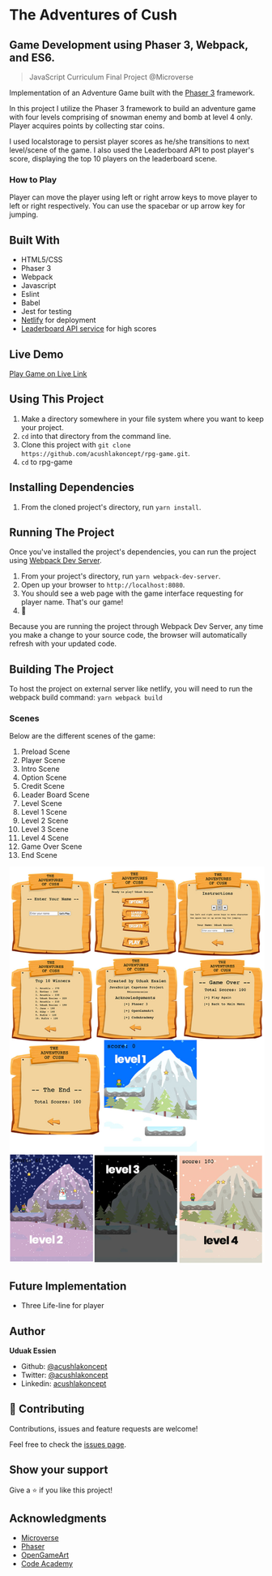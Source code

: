 # The Adventures of Cush
## Game Development using Phaser 3, Webpack, and ES6.

> JavaScript Curriculum Final Project @Microverse

Implementation of an Adventure Game built with the [Phaser 3](https://phaser.io/phaser3) framework.

In this project I utilize the Phaser 3 framework to build an adventure game with four levels comprising of snowman enemy and bomb at level 4 only. Player acquires points by collecting star coins.

I used localstorage to persist player scores as he/she transitions to next level/scene of the game.
I also used the Leaderboard API to post player's score, displaying the top 10 players on the leaderboard scene.

### How to Play
Player can move the player using left or right arrow keys to move player to left or right respectively. You can use the spacebar or up arrow key for jumping.

## Built With

- HTML5/CSS
- Phaser 3
- Webpack
- Javascript
- Eslint
- Babel
- Jest for testing
- [Netlify](https://www.netlify.com/) for deployment
- [Leaderboard API service](https://www.notion.so/Leaderboard-API-service-24c0c3c116974ac49488d4eb0267ade3) for high scores

## Live Demo
[Play Game on Live Link](https://cush.netlify.app/)

## Using This Project

1. Make a directory somewhere in your file system where you want to keep your project.
2. `cd` into that directory from the command line.
3. Clone this project with `git clone https://github.com/acushlakoncept/rpg-game.git`.
4. `cd` to rpg-game

## Installing Dependencies

1. From the cloned project's directory, run `yarn install`.

## Running The Project

Once you've installed the project's dependencies, you can run the project using [Webpack Dev Server](https://github.com/webpack/webpack-dev-server).

1. From your project's directory, run `yarn webpack-dev-server`.
2. Open up your browser to `http://localhost:8080`.
3. You should see a web page with the game interface requesting for player name. That's our game!
4. :tada:

Because you are running the project through Webpack Dev Server, any time you make a change to your source code, the browser will automatically refresh with your updated code.

## Building The Project
To host the project on external server like netlify, you will need to run the webpack build command:
`yarn webpack build`


### Scenes
Below are the different scenes of the game:
1. Preload Scene
2. Player Scene
3. Intro Scene
4. Option Scene
5. Credit Scene
6. Leader Board Scene
7. Level Scene
8. Level 1 Scene
9. Level 2 Scene
10. Level 3 Scene
11. Level 4 Scene
12. Game Over Scene
13. End Scene

![screenshot](./assets/screens.jpg)

## Future Implementation
- Three Life-line for player

## Author 

**Uduak Essien**

- Github: [@acushlakoncept](https://github.com/acushlakoncept/)
- Twitter: [@acushlakoncept](https://twitter.com/acushlakoncept)
- Linkedin: [acushlakoncept](https://www.linkedin.com/in/acushlakoncept/)


## 🤝 Contributing

Contributions, issues and feature requests are welcome!

Feel free to check the [issues page](https://github.com/acushlakoncept/rpg-game/issues).

## Show your support

Give a ⭐️ if you like this project!

## Acknowledgments

- [Microverse](https://www.microverse.org/)
- [Phaser](https://phaser.io/)
- [OpenGameArt](https://opengameart.org/)
- [Code Academy](https://www.codecademy.com/learn/learn-phaser)